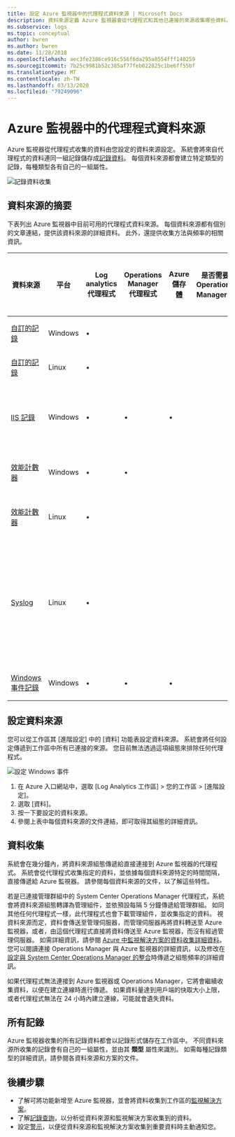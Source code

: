 ```yaml
---
title: 設定 Azure 監視器中的代理程式資料來源 | Microsoft Docs
description: 資料來源定義 Azure 監視器會從代理程式和其他已連接的來源收集哪些資料。  本文說明 Azure 監視器如何使用資料來源的概念、詳細說明如何設定資料來源，並提供可用的不同資料來源的摘要.
ms.subservice: logs
ms.topic: conceptual
author: bwren
ms.author: bwren
ms.date: 11/28/2018
ms.openlocfilehash: aec3fe2386ce916c556f6da295a8554fff140259
ms.sourcegitcommit: 7b25c9981b52c385af77feb022825c1be6ff55bf
ms.translationtype: MT
ms.contentlocale: zh-TW
ms.lasthandoff: 03/13/2020
ms.locfileid: "79249096"
---
```

# <a name="agent-data-sources-in-azure-monitor"></a>Azure 監視器中的代理程式資料來源
Azure 監視器從代理程式收集的資料由您設定的資料來源設定。  系統會將來自代理程式的資料連同一組記錄儲存成[記錄資料](data-platform-logs.md)。  每個資料來源都會建立特定類型的記錄，每種類型各有自己的一組屬性。

![記錄資料收集](media/agent-data-sources/overview.png)

## <a name="summary-of-data-sources"></a>資料來源的摘要
下表列出 Azure 監視器中目前可用的代理程式資料來源。  每個資料來源都有個別的文章連結，提供該資料來源的詳細資料。   此外，還提供收集方法與頻率的相關資訊。 


| 資料來源 | 平台 | Log analytics 代理程式 | Operations Manager 代理程式 | Azure 儲存體 | 是否需要 Operations Manager？ | 透過管理群組傳送的 Operations Manager 代理程式資料 | 收集頻率 |
| --- | --- | --- | --- | --- | --- | --- | --- |
| [自訂的記錄](data-sources-custom-logs.md) | Windows |&#8226; |  | |  |  | 與抵達同時 |
| [自訂的記錄](data-sources-custom-logs.md) | Linux   |&#8226; |  | |  |  | 與抵達同時 |
| [IIS 記錄](data-sources-iis-logs.md) | Windows |&#8226; |&#8226; |&#8226; |  |  |取決於記錄檔檔案換用設定 |
| [效能計數器](data-sources-performance-counters.md) | Windows |&#8226; |&#8226; |  |  |  |依排程，最少 10 秒 |
| [效能計數器](data-sources-performance-counters.md) | Linux |&#8226; |  |  |  |  |依排程，最少 10 秒 |
| [Syslog](data-sources-syslog.md) | Linux |&#8226; |  |  |  |  |從 Azure 儲存體 ：10 分鐘；從代理程式：與抵達同時 |
| [Windows 事件記錄](data-sources-windows-events.md) |Windows |&#8226; |&#8226; |&#8226; |  |&#8226; | 與抵達同時 |


## <a name="configuring-data-sources"></a>設定資料來源
您可以從工作區其 [進階設定] 中的 [資料] 功能表設定資料來源。  系統會將任何設定傳遞到工作區中所有已連接的來源。  您目前無法透過這項組態來排除任何代理程式。

![設定 Windows 事件](media/agent-data-sources/configure-events.png)

1. 在 Azure 入口網站中，選取 [Log Analytics 工作區] > 您的工作區 > [進階設定]。
2. 選取 [資料]。
3. 按一下要設定的資料來源。
4. 參閱上表中每個資料來源的文件連結，即可取得其組態的詳細資訊。


## <a name="data-collection"></a>資料收集
系統會在幾分鐘內，將資料來源組態傳遞給直接連接到 Azure 監視器的代理程式。  系統會從代理程式收集指定的資料，並依據每個資料來源特定的時間間隔，直接傳遞給 Azure 監視器。  請參閱每個資料來源的文件，以了解這些特性。

若是已連接管理群組中的 System Center Operations Manager 代理程式，系統會將資料來源組態轉譯為管理組件，並依預設每隔 5 分鐘傳遞給管理群組。  如同其他任何代理程式一樣，此代理程式也會下載管理組件，並收集指定的資料。 視資料來源而定，資料會傳送至管理伺服器，而管理伺服器再將資料轉送至 Azure 監視器，或者，由這個代理程式直接將資料傳送至 Azure 監視器，而沒有經過管理伺服器。 如需詳細資訊，請參閱 [Azure 中監視解決方案的資料收集詳細資料](../insights/solutions-inventory.md)。  您可以閱讀連接 Operations Manager 與 Azure 監視器的詳細資訊，以及修改在[設定與 System Center Operations Manager 的整合](om-agents.md)時傳遞之組態頻率的詳細資訊。

如果代理程式無法連接到 Azure 監視器或 Operations Manager，它將會繼續收集資料，以便在建立連線時進行傳遞。  如果資料量達到用戶端的快取大小上限，或者代理程式無法在 24 小時內建立連線，可能就會遺失資料。

## <a name="log-records"></a>所有記錄
Azure 監視器收集的所有記錄資料都會以記錄形式儲存在工作區中。  不同資料來源所收集的記錄會有自己的一組屬性，並由其 **類型** 屬性來識別。  如需每種記錄類型的詳細資訊，請參閱各資料來源和方案的文件。

## <a name="next-steps"></a>後續步驟
* 了解可將功能新增至 Azure 監視器，並會將資料收集到工作區的[監視解決方案](../insights/solutions.md)。
* 了解[記錄查詢](../log-query/log-query-overview.md)，以分析從資料來源和監視解決方案收集到的資料。  
* 設定[警示](alerts-overview.md)，以便從資料來源和監視解決方案收集到重要資料時主動通知您。
